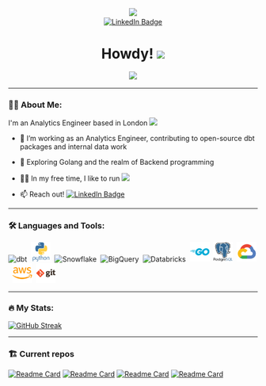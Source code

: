 <div id="header" align="center">
  <img src="https://camo.githubusercontent.com/97d0c0c4209208d8ec9573c7e213e05872a9f59b703868647b559b77af601cc6/68747470733a2f2f692e70696e696d672e636f6d2f6f726967696e616c732f65382f66342f35332f65386634353334363961336563393765636433353464663436356437333931332e676966" width="100"/>
  
  
  <div id="badges">
    <a href="https://www.linkedin.com/in/emiel-verkade/">
    <img src="https://img.shields.io/badge/LinkedIn-blue?style=for-the-badge&logo=linkedin&logoColor=white" alt="LinkedIn Badge"/>
    </a>
  </div>

  <h1>
    Howdy!
    <img src="https://media.giphy.com/media/hvRJCLFzcasrR4ia7z/giphy.gif" width="30px"/>
  </h1>
</div>

<div align="center">
  <img src="https://media.giphy.com/media/SWoSkN6DxTszqIKEqv/giphy.gif" width="400"/>
</div>
<div id="body">
<div id="about me">
  
---
### 🧑‍💻 About Me:
I'm an Analytics Engineer based in London <img src="https://media.giphy.com/media/yqSmg1HER3tsUAzRiS/giphy.gif" height="20" />

  - 🚀 I’m working as an Analytics Engineer, contributing to open-source dbt packages and internal data work

- 🔷 Exploring Golang and the realm of Backend programming

- 🏃‍♂️ In my free time, I like to run <a href="https://www.strava.com/athletes/97392203"> <img src="https://camo.githubusercontent.com/e67070990d3dff26008e9b2a03f5cc81235264600f4d3ac95cb45c42e11ffcec/68747470733a2f2f696d672e736869656c64732e696f2f7374617469632f76313f7374796c653d666f722d7468652d6261646765266d6573736167653d53747261766126636f6c6f723d464334433032266c6f676f3d537472617661266c6f676f436f6c6f723d464646464646266c6162656c3d" /> </a>

- 📫 Reach out! <a href="https://www.linkedin.com/in/emiel-verkade/">
    <img src="https://img.shields.io/badge/LinkedIn-blue?style=for-the-badge&logo=linkedin&logoColor=white" alt="LinkedIn Badge"/>
    </a>
  </div>
<div id="languages">

--- 
### 🛠️ Languages and Tools:
  
 <div id="tools">
  <img src="https://seeklogo.com/images/D/dbt-logo-500AB0BAA7-seeklogo.com.png" title="dbt" alt="dbt" width="40" height="40"/>&nbsp;
  <img src="https://github.com/devicons/devicon/blob/master/icons/python/python-original-wordmark.svg" title="Python" alt="Python" width="40" height="40"/>&nbsp;
  <img src="https://companieslogo.com/img/orig/SNOW-35164165.png?t=1634190631" title="Snowflake" alt="Snowflake" width="40" height="40"/>&nbsp;
  <img src="https://cdn.worldvectorlogo.com/logos/google-bigquery-logo-1.svg" title="BigQuery" alt="BigQuery" width="40" height="40"/>&nbsp;
  <img src="https://s3.us-east-1.amazonaws.com/accredible_temp_credential_images/16002836894132567677717491881160.png" title="Databricks" alt="Databricks" width="40" height="40"/>&nbsp;
  <img src="https://github.com/devicons/devicon/blob/master/icons/go/go-original-wordmark.svg" title="Go"  alt="Go" width="40" height="40"/>&nbsp;
  <img src="https://github.com/devicons/devicon/blob/master/icons/postgresql/postgresql-original-wordmark.svg" title="PostGreSQL"  alt="PostGreSQL" width="40" height="40"/>&nbsp;
  <img src="https://github.com/devicons/devicon/blob/master/icons/googlecloud/googlecloud-original.svg" title="GCP" alt="GCP" width="40" height="40"/>&nbsp;
  <img src="https://github.com/devicons/devicon/blob/master/icons/amazonwebservices/amazonwebservices-plain-wordmark.svg" title="AWS" alt="AWS" width="40" height="40"/>&nbsp;
  <img src="https://github.com/devicons/devicon/blob/master/icons/git/git-original-wordmark.svg" title="Git" **alt="Git" width="40" height="40"/>&nbsp;

</div>
<div id="stats">
  
---

### 🔥 My Stats:
[![GitHub Streak](https://github-readme-stats.vercel.app/api?username=emielver&show_icons=true&theme=dracula)](https://git.io/streak-stats)


  </div>

<div id="latest projects">
  
 ---
 ### 🏗️ Current repos 
 [![Readme Card](https://github-readme-stats.vercel.app/api/pin/?username=snowplow&repo=dbt-snowplow-web)](https://github.com/snowplow/dbt-snowplow-web)
   [![Readme Card](https://github-readme-stats.vercel.app/api/pin/?username=snowplow&repo=dbt-snowplow-mobile)](https://github.com/snowplow/dbt-snowplow-mobile)
   [![Readme Card](https://github-readme-stats.vercel.app/api/pin/?username=snowplow&repo=dbt-snowplow-utils)](https://github.com/snowplow/dbt-snowplow-utils)
   [![Readme Card](https://github-readme-stats.vercel.app/api/pin/?username=snowplow&repo=dbt-snowplow-ecommerce)](https://github.com/snowplow/dbt-snowplow-ecommerce)

  
  
  </div>
  
</div>
<!--
**emielver/emielver** is a ✨ _special_ ✨ repository because its `README.md` (this file) appears on your GitHub profile.

Here are some ideas to get you started:

- 🔭 I’m currently working on ...
- 🌱 I’m currently learning ...
- 👯 I’m looking to collaborate on ...
- 🤔 I’m looking for help with ...
- 💬 Ask me about ...
- 📫 How to reach me: ...
- 😄 Pronouns: ...
- ⚡ Fun fact: ...
-->
